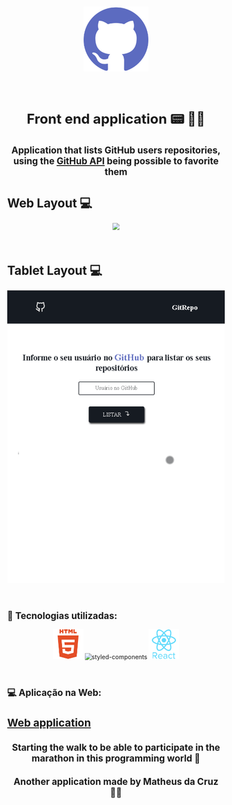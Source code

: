 <h1 align="center">
  <img src="./public/logo.svg" alt="Logo do GitRepo" width="150">
</h1>

<br>

## **<h2 align="center">Front end application 📟 👨‍💻</h2>**

## <p><h2 align="center">Application that lists GitHub users repositories, using the [GitHub API](https://docs.github.com/en/rest/reference/repos) being possible to favorite them</p>

# **Web Layout** 💻

<p align="center">
  <img src="./.github/demonstration-web.gif" width="1400px"/>
</p>

<br>

# **Tablet Layout** 💻

<p align="center">
  <img src="./.github/demonstration-mobile.gif" width="600px"/>
</p>

<br>

## 🚀 Tecnologias utilizadas:

<p align="center">
<img src="https://github.com/devicons/devicon/blob/master/icons/html5/html5-plain-wordmark.svg" alt="html5"  width="70" height="70"/>
<img src="https://miro.medium.com/max/652/1*N0XV3gco7Ed4brMoxwdjVg.png" alt="styled-components" width="70" height="70"/>
<img src="https://github.com/devicons/devicon/blob/master/icons/react/react-original-wordmark.svg" alt="react" width="70" height="70"/>
</p>

<br>

## 💻 Aplicação na Web:
## **<h3 align="left">[Web application](https://git-repomathwcruz.netlify.app/)</h3>**


## **<p align="center">Starting the walk to be able to participate in the marathon in this programming world 🏃‍</p>**

### <p> <h2 align="center">Another application made by Matheus da Cruz 👨‍💻 </h2> </p>
